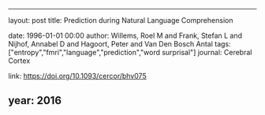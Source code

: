 ---
layout: post
title: Prediction during Natural Language Comprehension

date: 1996-01-01 00:00
author: Willems, Roel M and Frank, Stefan L and Nijhof, Annabel D and Hagoort, Peter and Van Den Bosch Antal
tags: ["entropy","fmri","language","prediction","word surprisal"]
journal: Cerebral Cortex

link: https://doi.org/10.1093/cercor/bhv075

year: 2016
------